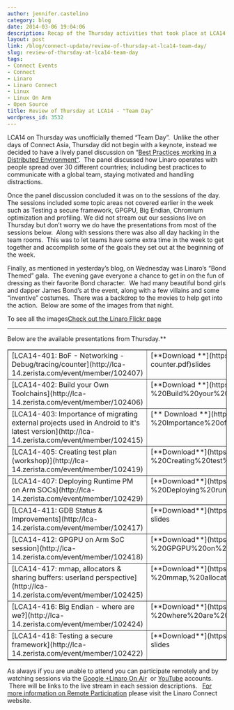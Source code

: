```yaml
---
author: jennifer.castelino
category: blog
date: 2014-03-06 19:04:06
description: Recap of the Thursday activities that took place at LCA14
layout: post
link: /blog/connect-update/review-of-thursday-at-lca14-team-day/
slug: review-of-thursday-at-lca14-team-day
tags:
- Connect Events
- Connect
- Linaro
- Linaro Connect
- Linux
- Linux On Arm
- Open Source
title: Review of Thursday at LCA14 - "Team Day"
wordpress_id: 3532
---
```


LCA14 on Thursday was unofficially themed “Team Day”.  Unlike the other days of Connect Asia, Thursday did not begin with a keynote, instead we decided to have a lively panel discussion on “[Best Practices working in a Distributed Environment”](https://www.youtube.com/watch?v=8UdqAjAoD3A).  The panel discussed how Linaro operates with people spread over 30 different countries; including best practices to communicate with a global team, staying motivated and handling distractions.

Once the panel discussion concluded it was on to the sessions of the day.  The sessions included some topic areas not covered earlier in the week such as Testing a secure framework, GPGPU, Big Endian, Chromium optimization and profiling. We did not stream out our sessions live on Thursday but don’t worry we do have the presentations from most of the sessions below.  Along with sessions there was also all day hacking in the team rooms.  This was to let teams have some extra time in the week to get together and accomplish some of the goals they set out at the beginning of the week.

Finally, as mentioned in yesterday’s blog, on Wednesday was Linaro’s “Bond Themed” gala.  The evening gave everyone a chance to get in on the fun of dressing as their favorite Bond character.  We had many beautiful bond girls and dapper James Bond’s at the event, along with a few villains and some “inventive” costumes.  There was a backdrop to the movies to help get into the action.  Below are some of the images from that night.

To see all the images[](http://www.flickr.com/photos/linaroorg/sets/72157641940318163/)[Check out the Linaro Flickr page](http://www.flickr.com/photos/linaroorg/sets/72157641940318163/)

---

Below are the available presentations from Thursday.\*\*

<table cellpadding="0" width="443" cellspacing="0" border="1" class="table responive-table" >
<tbody >
<tr >

<td width="245" valign="top" markdown="1">
[LCA14-401: BoF - Networking - Debug/tracing/counter](http://lca-14.zerista.com/event/member/102407)
</td>

<td width="198" valign="top" markdown="1">
[**Download **](https://static.linaro.org/connect/lca14/presentations/LCA14-401-%20BoF,%20Networking%20-%20Debug-tracing-counter.pdf)slides
</td>
</tr>
<tr >

<td width="245" valign="top" markdown="1">
[LCA14-402: Build your Own Toolchains](http://lca-14.zerista.com/event/member/102406)
</td>

<td width="198" valign="top" markdown="1">
[**Download **](https://static.linaro.org/connect/lca14/presentations/LCA14-402-%20Build%20your%20Own%20Toolchains.pdf)slides
</td>
</tr>
<tr >

<td width="245" valign="top" markdown="1">
[LCA14-403: Importance of migrating external projects used in Android to it's latest version](http://lca-14.zerista.com/event/member/102415)
</td>

<td width="198" valign="top" markdown="1">
[** Download **](https://static.linaro.org/connect/lca14/presentations/LCA14-403-%20Importance%20of%20migrating%20external%20projects%20used%20in%20Android%20to%20it's%20latest%20version.pdf)slides
</td>
</tr>
<tr >

<td width="245" valign="top" markdown="1">
[LCA14-405: Creating test plan (workshop)](http://lca-14.zerista.com/event/member/102419)
</td>

<td width="198" valign="top" markdown="1">
[**Download**](https://static.linaro.org/connect/lca14/presentations/LCA14-405-%20Creating%20test%20plan%20(workshop).pdf) slides
</td>
</tr>
<tr >

<td width="245" valign="top" markdown="1">
[LCA14-407: Deploying Runtime PM on Arm SOCs](http://lca-14.zerista.com/event/member/102429)
</td>

<td width="198" valign="top" markdown="1">
[**Download**](https://static.linaro.org/connect/lca14/presentations/LCA14-407-%20Deploying%20runtime%20PM%20on%20ARM%20SoCs.pdf) slides
</td>
</tr>
<tr >

<td width="245" valign="top" markdown="1">
[LCA14-411: GDB Status & Improvements](http://lca-14.zerista.com/event/member/102417)
</td>

<td width="198" valign="top" markdown="1">
[**Download**](https://static.linaro.org/connect/lca14/presentations/LCA14-411-%20GDB%20Status%20&%20Improvements.pdf) slides
</td>
</tr>
<tr >

<td width="245" valign="top" markdown="1">
[LCA14-412: GPGPU on Arm SoC session](http://lca-14.zerista.com/event/member/102418)
</td>

<td width="198" valign="top" markdown="1">
[**Download**](https://static.linaro.org/connect/lca14/presentations/LCA14-412-%20GPGPU%20on%20ARM%20SoC%20session.pdf) slides
</td>
</tr>
<tr >

<td width="245" valign="top" markdown="1">
[LCA14-417: mmap, allocators & sharing buffers: userland perspective](http://lca-14.zerista.com/event/member/102425)
</td>

<td width="198" valign="top" markdown="1">
[**Download**](https://static.linaro.org/connect/lca14/presentations/LCA14-417-%20mmap,%20allocators%20&%20sharing%20buffers%20-%20userland%20experience.pdf) slides
</td>
</tr>
<tr >

<td width="245" valign="top" markdown="1">
[LCA14-416: Big Endian - where are we?](http://lca-14.zerista.com/event/member/102424)
</td>

<td width="198" valign="top" markdown="1">
[**Download**](https://static.linaro.org/connect/lca14/presentations/LCA14-416-%20Big%20Endian%20-%20where%20are%20we-.pdf) slides
</td>
</tr>
<tr >

<td width="245" valign="top" markdown="1">
[LCA14-418: Testing a secure framework](http://lca-14.zerista.com/event/member/102422)
</td>

<td width="198" valign="top" markdown="1">
[**Download**](https://static.linaro.org/connect/lca14/presentations/LCA14-418-%20Testing%20a%20secure%20framework.pdf) slides
</td>
</tr>
</tbody>
</table>

As always if you are unable to attend you can participate remotely and by watching sessions via the [Google +Linaro On Air](https://web.archive.org/web/2019*/https://plus.google.com/u/0/116754366033915823792/posts)  or [YouTube](http://www.youtube.com/user/LinaroOnAir) accounts.  There will be links to the live stream in each session descriptions.   [For more information on Remote Participation]() please visit the Linaro Connect website.